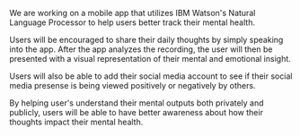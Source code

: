 We are working on a mobile app that utilizes IBM Watson's Natural Language Processor to help users better track their mental health.

Users will be encouraged to share their daily thoughts by simply speaking into the app. After the app analyzes the recording, the user will then be presented with a visual representation of their mental and emotional insight.

Users will also be able to add their social media account to see if their social media presense is being viewed positively or negatively by others.

By helping user's understand their mental outputs both privately and publicly, users will be able to have better awareness about how their thoughts impact their mental health.